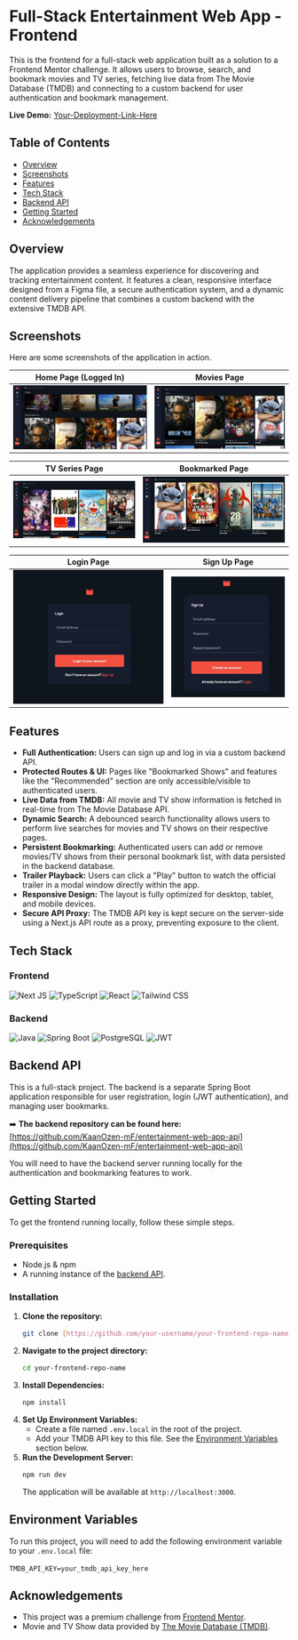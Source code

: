 # Full-Stack Entertainment Web App - Frontend

This is the frontend for a full-stack web application built as a solution to a Frontend Mentor challenge. It allows users to browse, search, and bookmark movies and TV series, fetching live data from The Movie Database (TMDB) and connecting to a custom backend for user authentication and bookmark management.

**Live Demo:** [Your-Deployment-Link-Here](https://your-live-demo-url.com)

## Table of Contents

- [Overview](#overview)
- [Screenshots](#screenshots)
- [Features](#features)
- [Tech Stack](#tech-stack)
- [Backend API](#backend-api)
- [Getting Started](#getting-started)
- [Acknowledgements](#acknowledgements)

## Overview

The application provides a seamless experience for discovering and tracking entertainment content. It features a clean, responsive interface designed from a Figma file, a secure authentication system, and a dynamic content delivery pipeline that combines a custom backend with the extensive TMDB API.

## Screenshots

Here are some screenshots of the application in action.

|                         Home Page (Logged In)                         |                        Movies Page                         |
| :-------------------------------------------------------------------: | :--------------------------------------------------------: |
| ![Home Page Screenshot](./ScreenShots/Home%20Page%20with%20Login.png) | ![Movies Page Screenshot](./ScreenShots/Movies%20Page.png) |

|                           TV Series Page                           |                          Bookmarked Page                           |
| :----------------------------------------------------------------: | :----------------------------------------------------------------: |
| ![TV Series Page Screenshot](./ScreenShots/TV%20Series%20Page.png) | ![Bookmarked Page Screenshot](./ScreenShots/Bookmarked%20Page.png) |

|                        Login Page                        |                          Sign Up Page                          |
| :------------------------------------------------------: | :------------------------------------------------------------: |
| ![Login Page Screenshot](./ScreenShots/Login%20Page.png) | ![Register Page Screenshot](./ScreenShots/Register%20Page.png) |

## Features

- **Full Authentication:** Users can sign up and log in via a custom backend API.
- **Protected Routes & UI:** Pages like "Bookmarked Shows" and features like the "Recommended" section are only accessible/visible to authenticated users.
- **Live Data from TMDB:** All movie and TV show information is fetched in real-time from The Movie Database API.
- **Dynamic Search:** A debounced search functionality allows users to perform live searches for movies and TV shows on their respective pages.
- **Persistent Bookmarking:** Authenticated users can add or remove movies/TV shows from their personal bookmark list, with data persisted in the backend database.
- **Trailer Playback:** Users can click a "Play" button to watch the official trailer in a modal window directly within the app.
- **Responsive Design:** The layout is fully optimized for desktop, tablet, and mobile devices.
- **Secure API Proxy:** The TMDB API key is kept secure on the server-side using a Next.js API route as a proxy, preventing exposure to the client.

## Tech Stack

### Frontend

![Next JS](https://img.shields.io/badge/Next-black?style=for-the-badge&logo=next.js&logoColor=white)
![TypeScript](https://img.shields.io/badge/TypeScript-007ACC?style=for-the-badge&logo=typescript&logoColor=white)
![React](https://img.shields.io/badge/React-20232A?style=for-the-badge&logo=react&logoColor=61DAFB)
![Tailwind CSS](https://img.shields.io/badge/Tailwind_CSS-38B2AC?style=for-the-badge&logo=tailwind-css&logoColor=white)

### Backend

![Java](https://img.shields.io/badge/Java-ED8B00?style=for-the-badge&logo=openjdk&logoColor=white)
![Spring Boot](https://img.shields.io/badge/Spring-6DB33F?style=for-the-badge&logo=spring&logoColor=white)
![PostgreSQL](https://img.shields.io/badge/PostgreSQL-316192?style=for-the-badge&logo=postgresql&logoColor=white)
![JWT](https://img.shields.io/badge/JWT-black?style=for-the-badge&logo=JSON%20web%20tokens&logoColor=white)

## Backend API

This is a full-stack project. The backend is a separate Spring Boot application responsible for user registration, login (JWT authentication), and managing user bookmarks.

➡️ **The backend repository can be found here:** [https://github.com/KaanOzen-mF/entertainment-web-app-api](https://github.com/KaanOzen-mF/entertainment-web-app-api)

You will need to have the backend server running locally for the authentication and bookmarking features to work.

## Getting Started

To get the frontend running locally, follow these simple steps.

### Prerequisites

- Node.js & npm
- A running instance of the [backend API](https://github.com/KaanOzen-mF/entertainment-web-app-api).

### Installation

1.  **Clone the repository:**
    ```bash
    git clone [https://github.com/your-username/your-frontend-repo-name.git](https://github.com/your-username/your-frontend-repo-name.git)
    ```
2.  **Navigate to the project directory:**
    ```bash
    cd your-frontend-repo-name
    ```
3.  **Install Dependencies:**
    ```bash
    npm install
    ```
4.  **Set Up Environment Variables:**
    - Create a file named `.env.local` in the root of the project.
    - Add your TMDB API key to this file. See the [Environment Variables](#environment-variables) section below.
5.  **Run the Development Server:**
    ```bash
    npm run dev
    ```
    The application will be available at `http://localhost:3000`.

## Environment Variables

To run this project, you will need to add the following environment variable to your `.env.local` file:

`TMDB_API_KEY=your_tmdb_api_key_here`

## Acknowledgements

- This project was a premium challenge from [Frontend Mentor](https://www.frontendmentor.io).
- Movie and TV Show data provided by [The Movie Database (TMDB)](https://www.themoviedb.org/).
